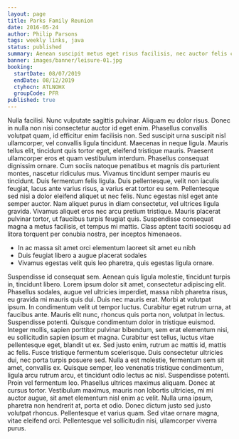 ```yaml
---
layout: page
title: Parks Family Reunion
date: 2016-05-24
author: Philip Parsons
tags: weekly links, java
status: published
summary: Aenean suscipit metus eget risus facilisis, nec auctor felis convallis.
banner: images/banner/leisure-01.jpg
booking:
  startDate: 08/07/2019
  endDate: 08/12/2019
  ctyhocn: ATLNOHX
  groupCode: PFR
published: true
---
```

Nulla facilisi. Nunc vulputate sagittis pulvinar. Aliquam eu dolor risus. Donec in nulla non nisi consectetur auctor id eget enim. Phasellus convallis volutpat quam, id efficitur enim facilisis non. Sed suscipit urna suscipit nisl ullamcorper, vel convallis ligula tincidunt. Maecenas in neque ligula. Mauris tellus elit, tincidunt quis tortor eget, eleifend tristique mauris. Praesent ullamcorper eros et quam vestibulum interdum. Phasellus consequat dignissim ornare. Cum sociis natoque penatibus et magnis dis parturient montes, nascetur ridiculus mus. Vivamus tincidunt semper mauris eu tincidunt. Duis fermentum felis ligula.
Duis pellentesque, velit non iaculis feugiat, lacus ante varius risus, a varius erat tortor eu sem. Pellentesque sed nisi a dolor eleifend aliquet ut nec felis. Nunc egestas nisl eget ante semper auctor. Nam aliquet purus in diam consectetur, vel ultrices ligula gravida. Vivamus aliquet eros nec arcu pretium tristique. Mauris placerat pulvinar tortor, ut faucibus turpis feugiat quis. Suspendisse consequat magna a metus facilisis, et tempus mi mattis. Class aptent taciti sociosqu ad litora torquent per conubia nostra, per inceptos himenaeos.

* In ac massa sit amet orci elementum laoreet sit amet eu nibh
* Duis feugiat libero a augue placerat sodales
* Vivamus egestas velit quis leo pharetra, quis egestas ligula ornare.

Suspendisse id consequat sem. Aenean quis ligula molestie, tincidunt turpis in, tincidunt libero. Lorem ipsum dolor sit amet, consectetur adipiscing elit. Phasellus sodales, augue vel ultricies imperdiet, massa nibh pharetra risus, eu gravida mi mauris quis dui. Duis nec mauris erat. Morbi at volutpat ipsum. In condimentum velit ut tempor luctus. Curabitur eget rutrum urna, at faucibus ante. Mauris elit nunc, rhoncus quis porta non, volutpat in lectus. Suspendisse potenti. Quisque condimentum dolor in tristique euismod. Integer mollis, sapien porttitor pulvinar bibendum, sem erat elementum nisi, eu sollicitudin sapien ipsum et magna. Curabitur est tellus, luctus vitae pellentesque eget, blandit ut ex. Sed justo enim, rutrum ac mattis id, mattis ac felis. Fusce tristique fermentum scelerisque.
Duis consectetur ultricies dui, nec porta turpis posuere sed. Nulla a est molestie, fermentum sem sit amet, convallis ex. Quisque semper, leo venenatis tristique condimentum, ligula arcu rutrum arcu, et tincidunt odio lectus ac nisl. Suspendisse potenti. Proin vel fermentum leo. Phasellus ultrices maximus aliquam. Donec at cursus tortor. Vestibulum maximus, mauris non lobortis ultricies, mi mi auctor augue, sit amet elementum nisl enim ac velit. Nulla urna ipsum, pharetra non hendrerit at, porta et odio. Donec dictum justo sed justo volutpat rhoncus. Pellentesque et varius quam. Sed vitae ornare magna, vitae eleifend orci. Pellentesque vel sollicitudin nisi, ullamcorper viverra purus.
